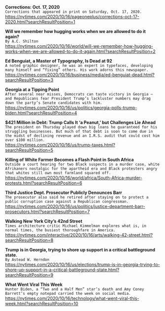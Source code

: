 **Corrections: Oct. 17, 2020**\
`Corrections that appeared in print on Saturday, Oct. 17, 2020.`\
https://nytimes.com/2020/10/16/pageoneplus/corrections-oct-17-2020.html?searchResultPosition=1

**Will we remember how hugging works when we are allowed to do it again?**\
`By A.C. Shilton`\
https://nytimes.com/2020/10/16/world/will-we-remember-how-hugging-works-when-we-are-allowed-to-do-it-again.html?searchResultPosition=2

**Ed Benguiat, a Master of Typography, Is Dead at 92**\
`A noted graphic designer, he was an expert in typefaces, developing many himself and “fixing” others. His work adorns this newspaper.`\
https://nytimes.com/2020/10/16/business/media/ed-benguiat-dead.html?searchResultPosition=3

**Georgia at a Tipping Point**\
`After several near misses, Democrats can taste victory in Georgia — and Republicans fear President Trump’s lackluster numbers may drag down the party’s Senate candidates with him.`\
https://nytimes.com/2020/10/16/us/politics/georgia-polls-trump-biden.html?searchResultPosition=4

**$421 Million in Debt: Trump Calls It ‘a Peanut,’ but Challenges Lie Ahead**\
`The president on Thursday played down big loans he guaranteed for his struggling businesses. But much of that debt is soon to come due in the midst of declining revenue and an I.R.S. audit that could cost him over $100 million.`\
https://nytimes.com/2020/10/16/us/trump-taxes.html?searchResultPosition=5

**Killing of White Farmer Becomes a Flash Point in South Africa**\
`Outside a court hearing for two Black suspects in a murder case, white Afrikaners nostalgic for the apartheid era and Black protesters angry that whites still own most farmland squared off.`\
https://nytimes.com/2020/10/16/world/africa/South-Africa-murder-protests.html?searchResultPosition=6

**Third Justice Dept. Prosecutor Publicly Denounces Barr**\
`The prosecutor also said he retired after staying on to protect a public corruption case against a Republican congressman.`\
https://nytimes.com/2020/10/16/us/politics/justice-department-barr-prosecutors.html?searchResultPosition=7

**Walking New York City’s 42nd Street**\
`Times architecture critic Michael Kimmelman explores what is, in normal times, the busiest thoroughfare in America.`\
https://nytimes.com/interactive/2020/10/16/arts/walking-42-street.html?searchResultPosition=8

**Trump is in Georgia, trying to shore up support in a critical battleground state.**\
`By Astead W. Herndon`\
https://nytimes.com/2020/10/16/us/elections/trump-is-in-georgia-trying-to-shore-up-support-in-a-critical-battleground-state.html?searchResultPosition=9

**What Went Viral This Week**\
`Hunter Biden, a “Two and a Half Men” star’s death and Amy Coney Barrett’s empty notepad carried the week on social media.`\
https://nytimes.com/2020/10/16/technology/what-went-viral-this-week.html?searchResultPosition=10

